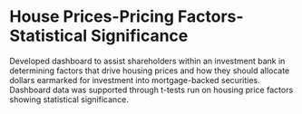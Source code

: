 # House Prices-Pricing Factors- Statistical Significance
Developed dashboard to assist shareholders within an investment bank in determining factors that drive housing prices and how they should allocate dollars earmarked for investment into mortgage-backed securities. 
 Dashboard data was supported through t-tests run on housing price factors showing statistical significance.
